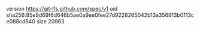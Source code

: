 version https://git-lfs.github.com/spec/v1
oid sha256:85e9d69f6d646b5ae0a9ee0fee27d9228265042b13a356913b0113ce088cd840
size 20963
